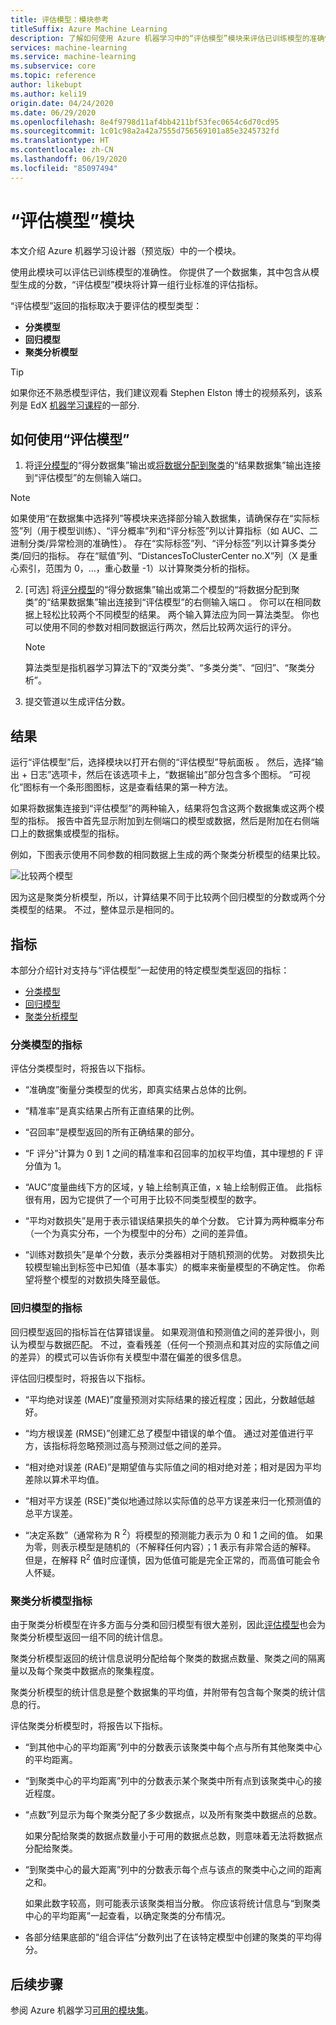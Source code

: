 ```yaml
---
title: 评估模型：模块参考
titleSuffix: Azure Machine Learning
description: 了解如何使用 Azure 机器学习中的“评估模型”模块来评估已训练模型的准确性。
services: machine-learning
ms.service: machine-learning
ms.subservice: core
ms.topic: reference
author: likebupt
ms.author: keli19
origin.date: 04/24/2020
ms.date: 06/29/2020
ms.openlocfilehash: 8e4f9798d11af4bb4211bf53fec0654c6d70cd95
ms.sourcegitcommit: 1c01c98a2a42a7555d756569101a85e3245732fd
ms.translationtype: HT
ms.contentlocale: zh-CN
ms.lasthandoff: 06/19/2020
ms.locfileid: "85097494"
---
```

# <a name="evaluate-model-module"></a>“评估模型”模块

本文介绍 Azure 机器学习设计器（预览版）中的一个模块。

使用此模块可以评估已训练模型的准确性。 你提供了一个数据集，其中包含从模型生成的分数，“评估模型”模块将计算一组行业标准的评估指标。
  
 “评估模型”返回的指标取决于要评估的模型类型：  
  
-   **分类模型**    
-   **回归模型**  
-   **聚类分析模型**  


> [!TIP]
> 如果你还不熟悉模型评估，我们建议观看 Stephen Elston 博士的视频系列，该系列是 EdX [机器学习课程](https://blogs.technet.microsoft.com/machinelearning/2015/09/08/new-edx-course-data-science-machine-learning-essentials/)的一部分. 


## <a name="how-to-use-evaluate-model"></a>如何使用“评估模型”
1. 将[评分模型](./score-model.md)的“得分数据集”输出或[将数据分配到聚类](./assign-data-to-clusters.md)的“结果数据集”输出连接到“评估模型”的左侧输入端口。 
  > [!NOTE] 
  > 如果使用“在数据集中选择列”等模块来选择部分输入数据集，请确保存在“实际标签”列（用于模型训练）、“评分概率”列和“评分标签”列以计算指标（如 AUC、二进制分类/异常检测的准确性）。
  > 存在“实际标签”列、“评分标签”列以计算多类分类/回归的指标。
  > 存在“赋值”列、“DistancesToClusterCenter no.X”列（X 是重心索引，范围为 0，...，重心数量 -1）以计算聚类分析的指标。

2. [可选] 将[评分模型](./score-model.md)的“得分数据集”输出或第二个模型的“将数据分配到聚类”的“结果数据集”输出连接到“评估模型”的右侧输入端口  。 你可以在相同数据上轻松比较两个不同模型的结果。 两个输入算法应为同一算法类型。 你也可以使用不同的参数对相同数据运行两次，然后比较两次运行的评分。

    > [!NOTE]
    > 算法类型是指机器学习算法下的“双类分类”、“多类分类”、“回归”、“聚类分析”。 

3. 提交管道以生成评估分数。

## <a name="results"></a>结果

运行“评估模型”后，选择模块以打开右侧的“评估模型”导航面板 。  然后，选择“输出 + 日志”选项卡，然后在该选项卡上，“数据输出”部分包含多个图标。   “可视化”图标有一个条形图图标，这是查看结果的第一种方法。

如果将数据集连接到“评估模型”的两种输入，结果将包含这两个数据集或这两个模型的指标。
报告中首先显示附加到左侧端口的模型或数据，然后是附加在右侧端口上的数据集或模型的指标。  

例如，下图表示使用不同参数的相同数据上生成的两个聚类分析模型的结果比较。  

![比较两个模型](media/module/evaluate-2-models.png)  

因为这是聚类分析模型，所以，计算结果不同于比较两个回归模型的分数或两个分类模型的结果。 不过，整体显示是相同的。 

## <a name="metrics"></a>指标

本部分介绍针对支持与“评估模型”一起使用的特定模型类型返回的指标：

+ [分类模型](#metrics-for-classification-models)
+ [回归模型](#metrics-for-regression-models)
+ [聚类分析模型](#metrics-for-clustering-models)

### <a name="metrics-for-classification-models"></a>分类模型的指标

评估分类模型时，将报告以下指标。
  
-   “准确度”衡量分类模型的优劣，即真实结果占总体的比例。  
  
-   “精准率”是真实结果占所有正直结果的比例。  
  
-   “召回率”是模型返回的所有正确结果的部分。  
  
-   “F 评分”计算为 0 到 1 之间的精准率和召回率的加权平均值，其中理想的 F 评分值为 1。  
  
-   “AUC”度量曲线下方的区域，y 轴上绘制真正值，x 轴上绘制假正值。 此指标很有用，因为它提供了一个可用于比较不同类型模型的数字。  
  
- “平均对数损失”是用于表示错误结果损失的单个分数。 它计算为两种概率分布（一个为真实分布，一个为模型中的分布）之间的差异值。  
  
- “训练对数损失”是单个分数，表示分类器相对于随机预测的优势。 对数损失比较模型输出到标签中已知值（基本事实）的概率来衡量模型的不确定性。 你希望将整个模型的对数损失降至最低。

### <a name="metrics-for-regression-models"></a>回归模型的指标
 
回归模型返回的指标旨在估算错误量。  如果观测值和预测值之间的差异很小，则认为模型与数据匹配。 不过，查看残差（任何一个预测点和其对应的实际值之间的差异）的模式可以告诉你有关模型中潜在偏差的很多信息。  
  
 评估回归模型时，将报告以下指标。
  
- “平均绝对误差 (MAE)”度量预测对实际结果的接近程度；因此，分数越低越好。  
  
- “均方根误差 (RMSE)”创建汇总了模型中错误的单个值。 通过对差值进行平方，该指标将忽略预测过高与预测过低之间的差异。  
  
- “相对绝对误差 (RAE)”是期望值与实际值之间的相对绝对差；相对是因为平均差除以算术平均值。  
  
- “相对平方误差 (RSE)”类似地通过除以实际值的总平方误差来归一化预测值的总平方误差。  
  

  
- “决定系数”（通常称为 R <sup>2</sup>）将模型的预测能力表示为 0 和 1 之间的值。 如果为零，则表示模型是随机的（不解释任何内容）；1 表示有非常合适的解释。 但是，在解释 R<sup>2</sup> 值时应谨慎，因为低值可能是完全正常的，而高值可能会令人怀疑。

###  <a name="metrics-for-clustering-models"></a>聚类分析模型指标

由于聚类分析模型在许多方面与分类和回归模型有很大差别，因此[评估模型](evaluate-model.md)也会为聚类分析模型返回一组不同的统计信息。  
  
 聚类分析模型返回的统计信息说明分配给每个聚类的数据点数量、聚类之间的隔离量以及每个聚类中数据点的聚集程度。  
  
 聚类分析模型的统计信息是整个数据集的平均值，并附带有包含每个聚类的统计信息的行。  
  
评估聚类分析模型时，将报告以下指标。
    
-   “到其他中心的平均距离”列中的分数表示该聚类中每个点与所有其他聚类中心的平均距离。   

-   “到聚类中心的平均距离”列中的分数表示某个聚类中所有点到该聚类中心的接近程度。  
  
-   “点数”列显示为每个聚类分配了多少数据点，以及所有聚类中数据点的总数。  
  
     如果分配给聚类的数据点数量小于可用的数据点总数，则意味着无法将数据点分配给聚类。  
  
-   “到聚类中心的最大距离”列中的分数表示每个点与该点的聚类中心之间的距离之和。  
  
     如果此数字较高，则可能表示该聚类相当分散。 你应该将统计信息与“到聚类中心的平均距离”一起查看，以确定聚类的分布情况。   

-   各部分结果底部的“组合评估”分数列出了在该特定模型中创建的聚类的平均得分。  
  

## <a name="next-steps"></a>后续步骤

参阅 Azure 机器学习[可用的模块集](module-reference.md)。 
